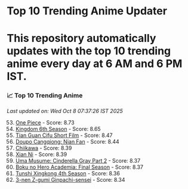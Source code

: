 # Top 10 Trending Anime Updater
# This repository automatically updates with the top 10 trending anime every day at 6 AM and 6 PM IST.

<!-- ANIME_LIST_START -->
### 📈 Top 10 Trending Anime

*Last updated on: Wed Oct  8 07:37:26 IST 2025*

53. [One Piece](https://myanimelist.net/anime/21) - Score: 8.73
78. [Kingdom 6th Season](https://myanimelist.net/anime/61517) - Score: 8.65
169. [Tian Guan Cifu Short Film](https://myanimelist.net/anime/60988) - Score: 8.47
184. [Doupo Cangqiong: Nian Fan](https://myanimelist.net/anime/51039) - Score: 8.44
218. [Chiikawa](https://myanimelist.net/anime/50250) - Score: 8.39
220. [Xian Ni](https://myanimelist.net/anime/55809) - Score: 8.39
240. [Uma Musume: Cinderella Gray Part 2](https://myanimelist.net/anime/61930) - Score: 8.37
233. [Boku no Hero Academia: Final Season](https://myanimelist.net/anime/60098) - Score: 8.37
252. [Tunshi Xingkong 4th Season](https://myanimelist.net/anime/56524) - Score: 8.36
274. [3-nen Z-gumi Ginpachi-sensei](https://myanimelist.net/anime/54757) - Score: 8.34

<!-- ANIME_LIST_END -->
